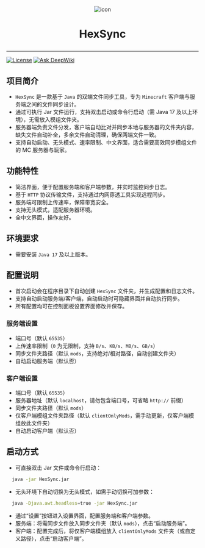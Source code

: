 <!--suppress HtmlDeprecatedAttribute -->
<p align="center"><img src="icon.ico" alt="icon"></p>

# <p align="center">HexSync

---
[![License](https://img.shields.io/github/license/ForgeStove/HexSync?style=flat&color=900c3f)](https://github.com/ForgeStove/HexSync?tab=readme-ov-file#MIT-1-ov-file)
[![Ask DeepWiki](https://deepwiki.com/badge.svg)](https://deepwiki.com/ForgeStove/HexSync)

## 项目简介

- `HexSync` 是一款基于 `Java` 的双端文件同步工具，专为 `Minecraft` 客户端与服务端之间的文件同步设计。
- 通过可执行 Jar 文件运行，支持双击启动或命令行启动（需 Java 17 及以上环境），无需放入模组文件夹。
- 服务器端负责文件分发，客户端自动比对并同步本地与服务器的文件夹内容，缺失文件自动补全，多余文件自动清理，确保两端文件一致。
- 支持自动启动、无头模式、速率限制、中文界面，适合需要高效同步模组文件的 MC 服务器与玩家。

## 功能特性

- 简洁界面，便于配置服务端和客户端参数，并实时监控同步日志。
- 基于 `HTTP` 协议传输文件，支持通过内网穿透工具实现远程同步。
- 服务端可限制上传速率，保障带宽安全。
- 支持无头模式，适配服务器环境。
- 全中文界面，操作友好。

## 环境要求

- 需要安装 `Java 17` 及以上版本。

## 配置说明

- 首次启动会在程序目录下自动创建 `HexSync` 文件夹，并生成配置和日志文件。
- 支持自动启动服务端/客户端，自动启动时可隐藏界面并自动执行同步。
- 所有配置均可在控制面板设置界面修改并保存。

### 服务端设置

- 端口号（默认 `65535`）
- 上传速率限制（`0` 为无限制，支持 `B/s`、`KB/s`、`MB/s`、`GB/s`）
- 同步文件夹路径（默认 `mods`，支持绝对/相对路径，自动创建文件夹）
- 自动启动服务端（默认否）

### 客户端设置

- 端口号（默认 `65535`）
- 服务器地址（默认 `localhost`，请勿包含端口号，可省略 `http://` 前缀）
- 同步文件夹路径（默认 `mods`）
- 仅客户端模组文件夹路径（默认 `clientOnlyMods`，需手动更新，仅客户端模组放此文件夹）
- 自动启动客户端（默认否）

## 启动方式

- 可直接双击 Jar 文件或命令行启动：

```bash
  java -jar HexSync.jar
```

- 无头环境下自动切换为无头模式，如需手动切换可加参数：

```bash
  java -Djava.awt.headless=true -jar HexSync.jar
```

- 通过“设置”按钮进入设置界面，配置服务端和客户端参数。
- 服务端：将需同步文件放入同步文件夹（默认 `mods`），点击“启动服务端”。
- 客户端：配置完成后，将仅客户端模组放入 `clientOnlyMods` 文件夹（或自定义路径），点击“启动客户端”。
